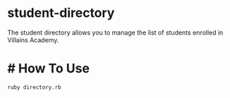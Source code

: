 # student-directory
The student directory allows you to manage the list of students enrolled in Villains Academy.

# # How To Use

```shell
ruby directory.rb
```
